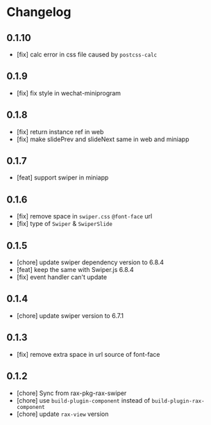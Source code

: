# Changelog

## 0.1.10

- [fix] calc error in css file caused by `postcss-calc`

## 0.1.9

- [fix] fix style in wechat-miniprogram

## 0.1.8

- [fix] return instance ref in web
- [fix] make slidePrev and slideNext same in web and miniapp

## 0.1.7

- [feat] support swiper in miniapp

## 0.1.6

- [fix] remove space in `swiper.css` `@font-face` url
- [fix] type of `Swiper` & `SwiperSlide`

## 0.1.5

- [chore] update swiper dependency version to 6.8.4
- [feat] keep the same with Swiper.js 6.8.4
- [fix] event handler can't update

## 0.1.4

- [chore] update swiper version to 6.7.1

## 0.1.3

- [fix] remove extra space in url source of font-face

## 0.1.2

- [chore] Sync from rax-pkg-rax-swiper
- [chore] use `build-plugin-component` instead of `build-plugin-rax-component`
- [chore] update `rax-view` version
